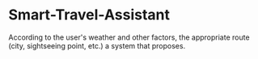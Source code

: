 # Smart-Travel-Assistant
According to the user's weather and other factors, the appropriate route (city, sightseeing point, etc.) a system that proposes.
